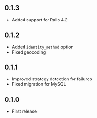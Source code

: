 ## 0.1.3

- Added support for Rails 4.2

## 0.1.2

- Added `identity_method` option
- Fixed geocoding

## 0.1.1

- Improved strategy detection for failures
- Fixed migration for MySQL

## 0.1.0

- First release
